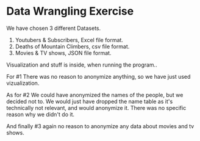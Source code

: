 # Data Wrangling Exercise

We have chosen 3 different Datasets.
1. Youtubers & Subscribers, Excel file format.
2. Deaths of Mountain Climbers, csv file format.
3. Movies & TV shows, JSON file format.

Visualization and stuff is inside, when running the program..


For #1 There was no reason to anonymize anything, so we have just used vizualization. 

As for #2 We could have anonymized the names of the people, but we decided not to. We would just have dropped the name table as it's technically not relevant, and would anonymize it. There was no specific reason why we didn't do it.

And finally #3 again no reason to anonymize any data about movies and tv shows.

